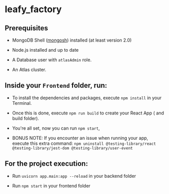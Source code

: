 # leafy_factory

## Prerequisites

* MongoDB Shell ([mongosh](https://www.mongodb.com/docs/mongodb-shell/#mongodb-binary-bin.mongosh)) installed (at least version 2.0)

* Node.js installed and up to date

* A Database user with `atlasAdmin` role.

* An Atlas cluster.

## Inside your `Frontend` folder, run:

* To install the dependencies and packages, execute `npm install` in your Terminal.

* Once this is done, execute `npm run build` to create your React App ( and build folder).

* You're all set, now you can run `npm start`, 

* BONUS NOTE: If you encounter an issue when running your app, execute this extra command: `npm uninstall @testing-library/react @testing-library/jest-dom @testing-library/user-event`


## For the project execution: 

* Run `uvicorn app.main:app --reload` in your backend folder

* Run `npm start` in your frontend folder